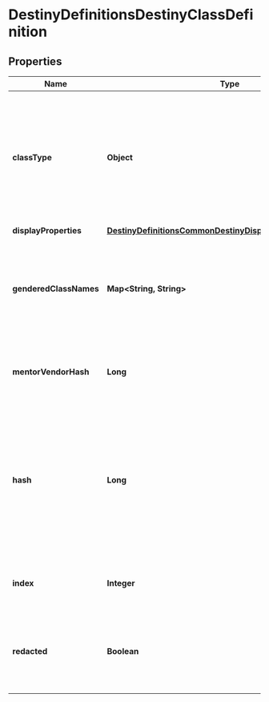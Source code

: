 
# DestinyDefinitionsDestinyClassDefinition

## Properties
Name | Type | Description | Notes
------------ | ------------- | ------------- | -------------
**classType** | **Object** | In Destiny 1, we added a convenience Enumeration for referring to classes. We&#39;ve kept it, though mostly for posterity. This is the enum value for this definition&#39;s class. |  [optional]
**displayProperties** | [**DestinyDefinitionsCommonDestinyDisplayPropertiesDefinition**](DestinyDefinitionsCommonDestinyDisplayPropertiesDefinition.md) |  |  [optional]
**genderedClassNames** | **Map&lt;String, String&gt;** | A localized string referring to the singular form of the Class&#39;s name when referred to in gendered form. Keyed by the DestinyGender. |  [optional]
**mentorVendorHash** | **Long** | Mentors don&#39;t really mean anything anymore. Don&#39;t expect this to be populated. |  [optional]
**hash** | **Long** | The unique identifier for this entity. Guaranteed to be unique for the type of entity, but not globally.  When entities refer to each other in Destiny content, it is this hash that they are referring to. |  [optional]
**index** | **Integer** | The index of the entity as it was found in the investment tables. |  [optional]
**redacted** | **Boolean** | If this is true, then there is an entity with this identifier/type combination, but BNet is not yet allowed to show it. Sorry! |  [optional]



